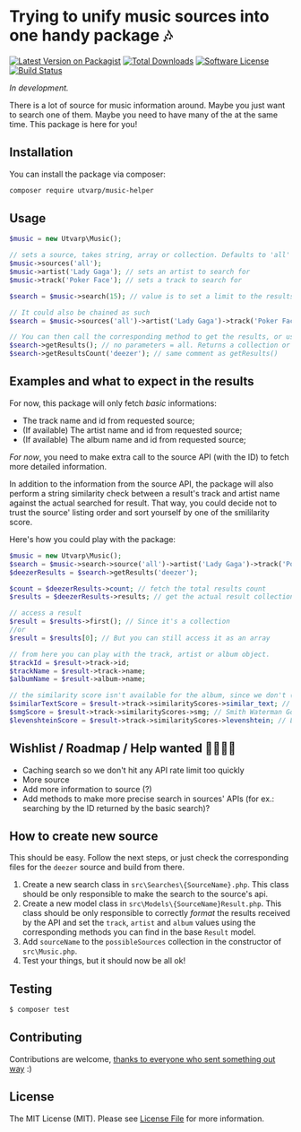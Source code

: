 # Trying to unify music sources into one handy package 🎶

[![Latest Version on Packagist](https://img.shields.io/packagist/v/utvarp/music-helper.svg?style=flat-square)](https://packagist.org/packages/utvarp/music-helper)
[![Total Downloads](https://img.shields.io/packagist/dt/utvarp/music-helper.svg?style=flat-square)](https://packagist.org/packages/utvarp/music-helper)
[![Software License](https://img.shields.io/badge/license-MIT-brightgreen.svg?style=flat-square)](LICENSE.md)
[![Build Status](https://img.shields.io/travis/utvarp/music-helper/master.svg?style=flat-square)](https://travis-ci.org/utvarp/music-helper)

*In development.*

There is a lot of source for music information around. Maybe you just want to search one of them. Maybe you need to have many of the at the same time. This package is here for you!

## Installation

You can install the package via composer:

```bash
composer require utvarp/music-helper
```

## Usage

```php
$music = new Utvarp\Music();

// sets a source, takes string, array or collection. Defaults to 'all' if no parameters.
$music->sources('all');
$music->artist('Lady Gaga'); // sets an artist to search for
$music->track('Poker Face'); // sets a track to search for

$search = $music->search(15); // value is to set a limit to the results. Default is 25.

// It could also be chained as such
$search = $music->sources('all')->artist('Lady Gaga')->track('Poker Face')->search(15);

// You can then call the corresponding method to get the results, or use $search direcly
$search->getResults(); // no parameters = all. Returns a collection or the requested value
$search->getResultsCount('deezer'); // same comment as getResults()
```

## Examples and what to expect in the results

For now, this package will only fetch _basic_ informations:

- The track name and id from requested source; 
- (If available) The artist name and id from requested source;
- (If available) The album name and id from requested source;

_For now_, you need to make extra call to the source API (with the ID) to fetch more detailed information.

In addition to the information from the source API, the package will also perform a string similarity check between a result's track and artist name against the actual searched for result. That way, you could decide not to trust the source' listing order and sort yourself by one of the smililarity score.

Here's how you could play with the package:

```php
$music = new Utvarp\Music();
$search = $music->search->source('all')->artist('Lady Gaga')->track('Poker Face')->search(15);
$deezerResults = $search->getResults('deezer');

$count = $deezerResults->count; // fetch the total results count
$results = $deezerResults->results; // get the actual result collection

// access a result
$result = $results->first(); // Since it's a collection
//or
$result = $results[0]; // But you can still access it as an array

// from here you can play with the track, artist or album object.
$trackId = $result->track->id;
$trackName = $result->track->name;
$albumName = $result->album->name;

// the similarity score isn't available for the album, since we don't (yet?) search by album
$similarTextScore = $result->track->similarityScores->similar_text; // maximum score of 100.0
$smgScore = $result->track->similarityScores->smg; // Smith Waterman Gotoh score, maximum of 1.0
$levenshteinScore = $result->track->similarityScores->levenshtein; // Levenshtein score, maximum of 1

```

## Wishlist / Roadmap / Help wanted 👷🚧👷‍♀️

- Caching search so we don't hit any API rate limit too quickly
- More source
- Add more information to source (?)
- Add methods to make more precise search in sources' APIs (for ex.: searching by the ID returned by the basic search)?

## How to create new source

This should be easy. Follow the next steps, or just check the corresponding files for the `deezer` source and build from there.

1. Create a new search class in `src\Searches\{SourceName}.php`. This class should be only responsible to make the search to the source's api.
2. Create a new model class in `src\Models\{SourceName}Result.php`. This class should be only responsible to correctly _format_ the results received by the API  and set the `track`, `artist` and `album` values using the corresponding methods you can find in the base `Result` model.
3. Add `sourceName` to the `possibleSources` collection in the constructor of `src\Music.php`.
4. Test your things, but it should now be all ok!

## Testing

```bash
$ composer test
```

## Contributing

Contributions are welcome, [thanks to everyone who sent something out way](https://github.com/utvarp/music-helper/graphs/contributors) :)

## License

The MIT License (MIT). Please see [License File](LICENSE.md) for more information.
